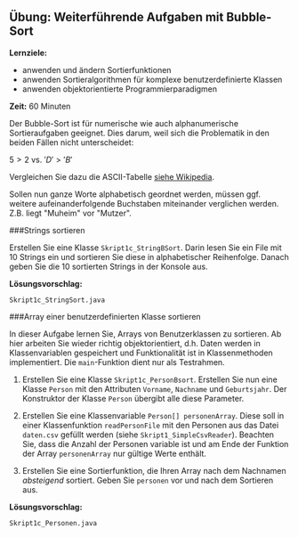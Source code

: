 ## Übung: Weiterführende Aufgaben mit Bubble-Sort

**Lernziele:**

* anwenden und ändern Sortierfunktionen
* anwenden Sortieralgorithmen für komplexe benutzerdefinierte Klassen
* anwenden objektorientierte Programmierparadigmen 

**Zeit:** 60 Minuten

Der Bubble-Sort ist für numerische wie auch alphanumerische
Sortieraufgaben geeignet. Dies darum, weil sich die Problematik in den
beiden Fällen nicht unterscheidet: 

$5 > 2$ vs. $'D' > 'B'$

Vergleichen Sie dazu die ASCII-Tabelle [siehe Wikipedia](https://de.wikipedia.org/wiki/American_Standard_Code_for_Information_Interchange#ASCII-Tabelle).

Sollen nun ganze Worte alphabetisch geordnet werden, müssen ggf. weitere
aufeinanderfolgende Buchstaben miteinander verglichen werden. Z.B. liegt
"Muheim" vor "Mutzer".

###Strings sortieren

Erstellen Sie eine Klasse `Skript1c_StringBSort`. Darin lesen Sie ein File mit 10 Strings ein und sortieren Sie diese in
alphabetischer Reihenfolge. Danach geben Sie die 10 sortierten Strings in der Konsole aus.

**Lösungsvorschlag:**

`Skript1c_StringSort.java`


###Array einer benutzerdefinierten Klasse sortieren

In dieser Aufgabe lernen Sie, Arrays von Benutzerklassen zu sortieren. Ab hier arbeiten Sie wieder richtig objektorientiert, d.h. Daten werden in Klassenvariablen gespeichert und Funktionalität ist in Klassenmethoden implementiert. Die `main`-Funktion dient nur als Testrahmen.

1. Erstellen Sie eine Klasse `Skript1c_PersonBsort`. Erstellen Sie nun eine Klasse `Person` mit den Attributen `Vorname`, `Nachname` und `Geburtsjahr`. Der Konstruktor der Klasse `Person` übergibt alle diese Parameter. 

2. Erstellen Sie eine Klassenvariable `Person[] personenArray`. Diese soll in einer Klassenfunktion `readPersonFile` mit den Personen aus das Datei `daten.csv` gefüllt werden (siehe `Skript1_SimpleCsvReader`). Beachten Sie, dass die Anzahl der Personen variable ist und am Ende der Funktion der Array `personenArray` nur gültige Werte enthält.  

3. Erstellen Sie eine Sortierfunktion, die Ihren Array nach dem Nachnamen *absteigend* sortiert. Geben Sie `personen` vor und nach dem Sortieren aus.

**Lösungsvorschlag:**
	
`Skript1c_Personen.java`
